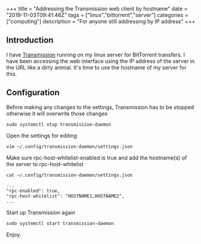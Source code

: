 +++
title = "Addressing the Transmission web client by hostname"
date = "2019-11-03T09:41:46Z"
tags = ["linux","bittorrent","server"]
categories = ["computing"]
description = "For anyone still addressing by IP address"
+++

## Introduction

I have [Transmission](https://wiki.archlinux.org/index.php/Transmission) running on my linux server for BitTorrent transfers. 
I have been accessing the web interface using the IP address of the server in the URL like a dirty animal.
It's time to use the hostname of my server for this.

## Configuration

Before making any changes to the settings, Transmission has to be stopped otherwise it will overwrite those changes

```
sudo systemctl stop transmission-daemon
```

Open the settings for editing

```
vim ~/.config/transmission-daemon/settings.json
```

Make sure rpc-host-whitelist-enabled is true and add the hostname(s) of the server to rpc-host-whitelist

```
cat ~/.config/transmission-daemon/settings.json
```
```
...
"rpc-enabled": true,
"rpc-host-whitelist": "HOSTNAME1,HOSTNAME2",
...
```

Start up Transmission again

```
sudo systemctl start transmission-daemon
```

Enjoy.
